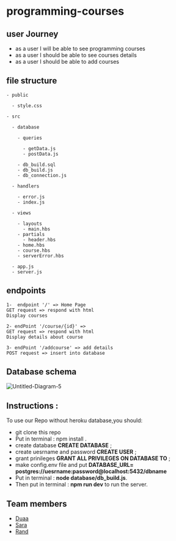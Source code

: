 # programming-courses

## user Journey

- as a user I will be able to see programming courses
- as a user I should be able to see courses details
- as a user I should be able to add courses

## file structure

```
- public

  - style.css

- src

  - database

    - queries

      - getData.js
      - postData.js

    - db_build.sql
    - db_build.js
    - db_connection.js

  - handlers

    - error.js
    - index.js

  - views

    - layouts
      - main.hbs
    - partials
      - header.hbs
    - home.hbs
    - course.hbs
    - serverError.hbs

  - app.js
  - server.js
```

## endpoints

```
1-  endpoint '/' => Home Page
GET request => respond with html
Display courses

2- endPoint '/course/{id}' =>
GET request => respond with html
Display details about course

3- endPoint '/addcourse' => add details
POST request => insert into database
```

## Database schema

![Untitled-Diagram-_5_](https://user-images.githubusercontent.com/47992412/62526882-c8ef7780-b842-11e9-8e96-7e41c2f1ebd8.png)

## Instructions :

To use our Repo without heroku database,you should:

- git clone this repo
- Put in terminal : npm install .
- create database **CREATE DATABASE** ;
- create uesrname and password **CREATE USER** ;
- grant prinileges **GRANT ALL PRIVILEGES ON DATABASE TO** ;
- make config.env file and put **DATABASE_URL= postgres://uesrname:password@localhost:5432/dbname**
- Put in terminal : **node database/db_build.js**.
- Then put in terminal : **npm run dev** to run the server.

## Team members

- [Duaa](https://github.com/DuaaH)
- [Sara](https://github.com/sara219)
- [Rand](https://github.com/RandInaim)
